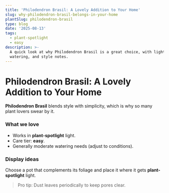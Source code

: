 ```yaml
---
title: 'Philodendron Brasil: A Lovely Addition to Your Home'
slug: why-philodendron-brasil-belongs-in-your-home
plantSlug: philodendron-brasil
type: blog
date: '2025-08-13'
tags:
  - plant-spotlight
  - easy
description: >-
  A quick look at why Philodendron Brasil is a great choice, with light,
  watering, and style notes.
---
```

# Philodendron Brasil: A Lovely Addition to Your Home

**Philodendron Brasil** blends style with simplicity, which is why so many plant lovers swear by it.

### What we love
- Works in **plant-spotlight** light.
- Care tier: **easy**.
- Generally moderate watering needs (adjust to conditions).

### Display ideas
Choose a pot that complements its foliage and place it where it gets **plant-spotlight** light.
  
> Pro tip: Dust leaves periodically to keep pores clear.
